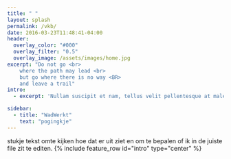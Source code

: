 ```yaml
---
title: " "
layout: splash
permalink: /vkb/
date: 2016-03-23T11:48:41-04:00
header:
  overlay_color: "#000"
  overlay_filter: "0.5"
  overlay_image: /assets/images/home.jpg
excerpt: "Do not go <br>
	where the path may lead <br>
	but go where there is no way <BR>
	and leave a trail"
intro: 
  - excerpt: 'Nullam suscipit et nam, tellus velit pellentesque at malesuada, enim eaque. Quis nulla, netus tempor in diam gravida tincidunt, *proin faucibus* voluptate felis id sollicitudin. Centered with `type="center"`'

sidebar:
  - title: "WadWerkt"
    text: "pogingkje"
---
```

stukje tekst omte kijken hoe dat er uit ziet en om te bepalen of ik in de juiste file zit te editen.
{% include feature_row id="intro" type="center" %}

